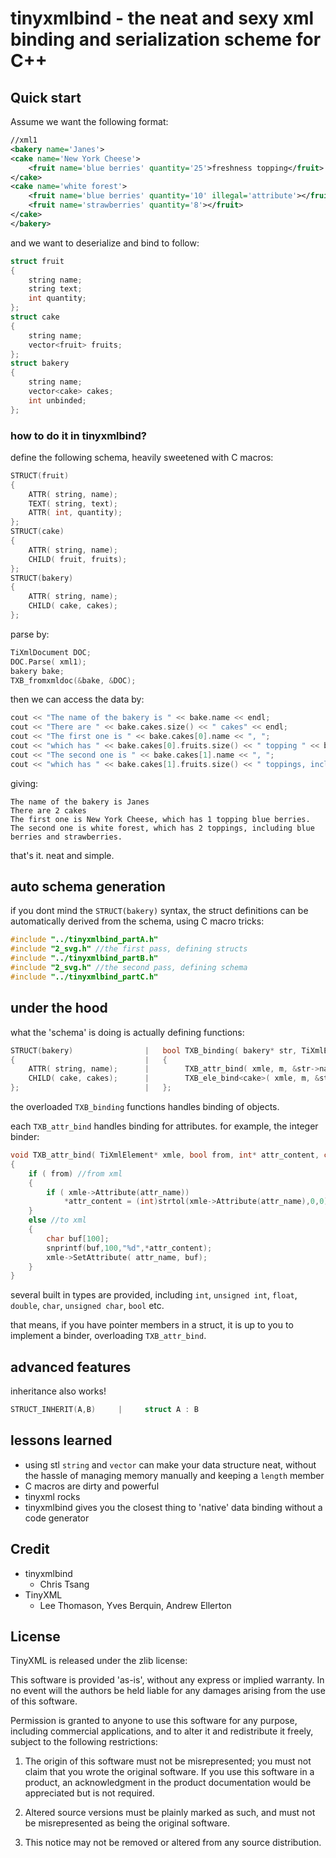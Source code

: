 # tinyxmlbind - the neat and sexy xml binding and serialization scheme for C++

## Quick start

Assume we want the following format:
```xml
//xml1
<bakery name='Janes'>
<cake name='New York Cheese'>
	<fruit name='blue berries' quantity='25'>freshness topping</fruit>
</cake>
<cake name='white forest'>
	<fruit name='blue berries' quantity='10' illegal='attribute'></fruit>
	<fruit name='strawberries' quantity='8'></fruit>
</cake>
</bakery>
```
and we want to deserialize and bind to follow:
```C
struct fruit
{
	string name;
	string text;
	int quantity;
};
struct cake
{
	string name;
	vector<fruit> fruits;
};
struct bakery
{
	string name;
	vector<cake> cakes;
	int unbinded;
};
```

### how to do it in tinyxmlbind?
define the following schema, heavily sweetened with C macros:
```C
STRUCT(fruit)
{
	ATTR( string, name);
	TEXT( string, text);
	ATTR( int, quantity);
};
STRUCT(cake)
{
	ATTR( string, name);
	CHILD( fruit, fruits);
};
STRUCT(bakery)
{
	ATTR( string, name);
	CHILD( cake, cakes);
};
```
parse by:
```C
TiXmlDocument DOC;
DOC.Parse( xml1);
bakery bake;
TXB_fromxmldoc(&bake, &DOC);
```
then we can access the data by:
```C
cout << "The name of the bakery is " << bake.name << endl;
cout << "There are " << bake.cakes.size() << " cakes" << endl;
cout << "The first one is " << bake.cakes[0].name << ", ";
cout << "which has " << bake.cakes[0].fruits.size() << " topping " << bake.cakes[0].fruits[0].name << "." << endl;
cout << "The second one is " << bake.cakes[1].name << ", ";
cout << "which has " << bake.cakes[1].fruits.size() << " toppings, including " << bake.cakes[1].fruits[0].name << " and " << bake.cakes[1].fruits[1].name << "." << endl;
```
giving:
```
The name of the bakery is Janes
There are 2 cakes
The first one is New York Cheese, which has 1 topping blue berries.
The second one is white forest, which has 2 toppings, including blue berries and strawberries.
```
that's it. neat and simple.

## auto schema generation
if you dont mind the `STRUCT(bakery)` syntax, the struct definitions can be automatically derived from the schema, using C macro tricks:
```C
#include "../tinyxmlbind_partA.h"
#include "2_svg.h" //the first pass, defining structs
#include "../tinyxmlbind_partB.h"
#include "2_svg.h" //the second pass, defining schema
#include "../tinyxmlbind_partC.h"
```

## under the hood
what the 'schema' is doing is actually defining functions:
```C
STRUCT(bakery)                |   bool TXB_binding( bakery* str, TiXmlElement* xmle, bool m)
{                             |   {
	ATTR( string, name);      |        TXB_attr_bind( xmle, m, &str->name, "name");
	CHILD( cake, cakes);      |        TXB_ele_bind<cake>( xmle, m, &str->cakes, "cake");
};                            |   };
```
the overloaded `TXB_binding` functions handles binding of objects.

each `TXB_attr_bind` handles binding for attributes. for example, the integer binder:
```C
void TXB_attr_bind( TiXmlElement* xmle, bool from, int* attr_content, const char* attr_name)
{
	if ( from) //from xml
	{
		if ( xmle->Attribute(attr_name))
			*attr_content = (int)strtol(xmle->Attribute(attr_name),0,0);
	}
	else //to xml
	{
		char buf[100];
		snprintf(buf,100,"%d",*attr_content);
		xmle->SetAttribute( attr_name, buf);
	}
}
```
several built in types are provided, including `int`, `unsigned int`, `float`, `double`, `char`, `unsigned char`, `bool` etc.

that means, if you have pointer members in a struct, it is up to you to implement a binder, overloading `TXB_attr_bind`.

## advanced features
inheritance also works!
```C
STRUCT_INHERIT(A,B)     |     struct A : B
```

## lessons learned
- using stl `string` and `vector` can make your data structure neat, without the hassle of managing memory manually and keeping a `length` member
- C macros are dirty and powerful
- tinyxml rocks
- tinyxmlbind gives you the closest thing to 'native' data binding without a code generator

## Credit
- tinyxmlbind
	- Chris Tsang
- TinyXML
	- Lee Thomason, Yves Berquin, Andrew Ellerton 

## License

TinyXML is released under the zlib license:

This software is provided 'as-is', without any express or implied warranty. In no event will the authors be held liable for any damages arising from the use of this software.

Permission is granted to anyone to use this software for any purpose, including commercial applications, and to alter it and redistribute it freely, subject to the following restrictions:

1. The origin of this software must not be misrepresented; you must not claim that you wrote the original software. If you use this software in a product, an acknowledgment in the product documentation would be appreciated but is not required.

2. Altered source versions must be plainly marked as such, and must not be misrepresented as being the original software.

3. This notice may not be removed or altered from any source distribution.
